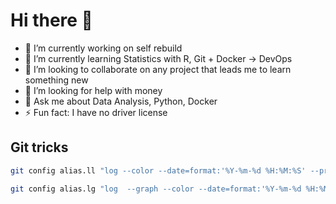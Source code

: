 # Hi there 👋

- 🔭 I’m currently working on self rebuild
- 🌱 I’m currently learning Statistics with R, Git + Docker -> DevOps
- 👯 I’m looking to collaborate on any project that leads me to learn something new
- 🤔 I’m looking for help with money
- 💬 Ask me about Data Analysis, Python, Docker
- ⚡ Fun fact: I have no driver license



## Git tricks

```bash
git config alias.ll "log --color --date=format:'%Y-%m-%d %H:%M:%S' --pretty=format:'%C(yellow)%h%C(reset) %C(bold red)%d%C(reset) %s %C(green)(%ad - %cr) %C(blue)<%an>%C(reset)'"
```


```bash
git config alias.lg "log  --graph --color --date=format:'%Y-%m-%d %H:%M:%S' --pretty=format:'%C(yellow)%h%C(reset) %C(bold red)%d%C(reset) %s %C(green)(%ad - %cr) %C(blue)<%an>%C(reset)'"
```

<!--
**e-ruiz/e-ruiz** is a ✨ _special_ ✨ repository because its `README.md` (this file) appears on your GitHub profile.
Here are some ideas to get you started:

-->
